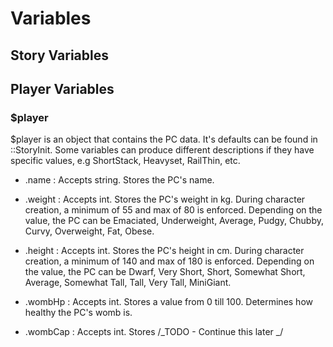 # Variables

## Story Variables

## Player Variables

### $player

$player is an object that contains the PC data. It's defaults can be found in ::StoryInit. Some variables can produce different descriptions if they have specific values, e.g ShortStack, Heavyset, RailThin, etc.

- .name : Accepts string. Stores the PC's name.

- .weight : Accepts int. Stores the PC's weight in kg. During character creation, a minimum of 55 and max of 80 is enforced. Depending on the value, the PC can be Emaciated, Underweight, Average, Pudgy, Chubby, Curvy, Overweight, Fat, Obese.

- .height : Accepts int. Stores the PC's height in cm. During character creation, a minimum of 140 and max of 180 is enforced. Depending on the value, the PC can be Dwarf, Very Short, Short, Somewhat Short, Average, Somewhat Tall, Tall, Very Tall, MiniGiant.

- .wombHp : Accepts int. Stores a value from 0 till 100. Determines how healthy the PC's womb is.

- .wombCap : Accepts int. Stores /_TODO - Continue this later _/

